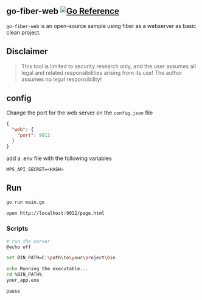 ## go-fiber-web [![Go Reference][1]][2]

`go-fiber-web` is an open-source sample using fiber as a webserver as basic clean project.

## Disclaimer
> This tool is limited to security research only, and the user assumes all legal and related responsibilities arising from its use! The author assumes no legal responsibility!

## config
Change the port for the web server on the `config.json` file
```json
{
  "web": {
    "port": 9012
  }
}
```
add a .env file with the following variables

```env
MPS_API_SECRET=<HASH>
```

## Run
```bash
go run main.go

open http://localhost:9012/page.html
```

### Scripts
```bash
# run the server
@echo off

set BIN_PATH=C:\path\to\your\project\bin

echo Running the executable...
cd %BIN_PATH%
your_app.exe

pause
```


[1]: https://pkg.go.dev/badge/github.com/teocci/go-fiber-web.svg
[2]: https://pkg.go.dev/github.com/teocci/go-fiber-web
[3]: https://github.com/teocci/go-fiber-web/releases/tag/v1.0.0



